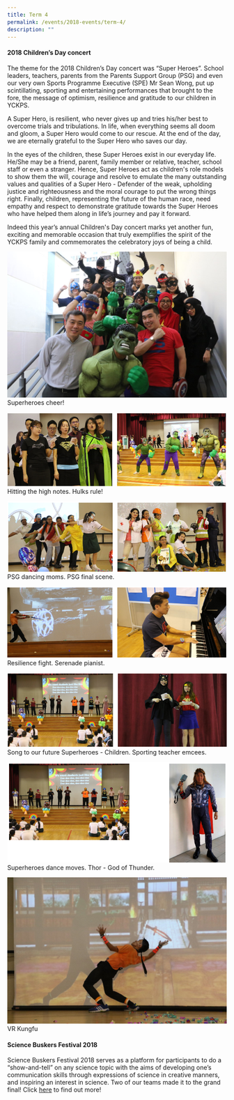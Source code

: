 ```yaml
---
title: Term 4
permalink: /events/2018-events/term-4/
description: ""
---
```

#### **2018 Children’s Day concert**  
  
The theme for the 2018 Children’s Day concert was “Super Heroes”. School leaders, teachers, parents from the Parents Support Group (PSG) and even our very own Sports Programme Executive (SPE) Mr Sean Wong, put up scintillating, sporting and entertaining performances that brought to the fore, the message of optimism, resilience and gratitude to our children in YCKPS. 

A Super Hero, is resilient, who never gives up and tries his/her best to overcome trials and tribulations. In life, when everything seems all doom and gloom, a Super Hero would come to our rescue. At the end of the&nbsp;day, we are eternally grateful to the Super Hero who saves our&nbsp;day.

In the&nbsp;eyes of the children, these Super Heroes exist in our everyday life. He/She may be a friend, parent, family member or relative, teacher, school staff or even a stranger. Hence, Super Heroes act as&nbsp;children's role models to show them the will, courage and resolve to emulate the many outstanding values and qualities of a Super Hero - Defender of the weak, upholding justice and righteousness and the moral courage to put the wrong things right. Finally,&nbsp;children,&nbsp;representing the future of the human race, need empathy and respect to demonstrate gratitude towards the Super Heroes who have helped them along in life’s journey and pay it forward.

Indeed this year’s annual&nbsp;Children's&nbsp;Day&nbsp;concert marks yet another fun, exciting and memorable occasion that truly exemplifies the spirit of the YCKPS family and commemorates the celebratory joys of being a child.

![Superheroes cheer](/images/Superheroes%20cheer!.jpg)
Superheroes cheer!

![Hitting the high notes. Hulks rule!](/images/Hitting%20the%20high%20notes.png)
Hitting the high notes. Hulks rule!

![PSG dancing moms. PSG final scene.](/images/PSG%20dancing%20moms.png)
PSG dancing moms. PSG final scene.

![Resilience fight. Serenade pianist. ](/images/Resilience%20fight.png)
Resilience fight. Serenade pianist. 

![Song to our future Superheroes - Children. Sporting teacher emcees.](/images/Song%20to%20our%20future%20Superheroes.png)
Song to our future Superheroes - Children. Sporting teacher emcees.

![Superheroes dance moves. Thor - God of Thunder.](/images/Superheroes%20dance%20moves.png)
Superheroes dance moves. Thor - God of Thunder.

![VR Kungfu](/images/VR%20Kungfu.jpg)
VR Kungfu
  
#### **Science Buskers Festival 2018**  
  

Science Buskers Festival 2018 serves as a platform for participants to do a “show-and-tell” on any science topic with the aims of developing one’s communication skills through expressions of science in creative manners, and inspiring an interest in science. Two of our teams made it to the grand final! Click&nbsp;[here](https://yiochukangpri.moe.edu.sg/departments/science)&nbsp;to find out more!
